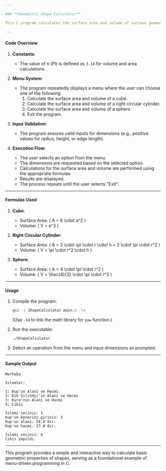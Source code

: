 ```yaml
---

### **Geometric Shape Calculator**

This C program calculates the surface area and volume of various geometric shapes. It uses a menu-driven approach to allow the user to select the desired calculation, input the required dimensions, and display the results.

---
```


#### **Code Overview**

1. **Constants**:
   - The value of π (PI) is defined as `3.14` for volume and area calculations.

2. **Menu System**:
   - The program repeatedly displays a menu where the user can choose one of the following:
     1. Calculate the surface area and volume of a cube.
     2. Calculate the surface area and volume of a right circular cylinder.
     3. Calculate the surface area and volume of a sphere.
     4. Exit the program.

3. **Input Validation**:
   - The program ensures valid inputs for dimensions (e.g., positive values for radius, height, or edge length).

4. **Execution Flow**:
   - The user selects an option from the menu.
   - The dimensions are requested based on the selected option.
   - Calculations for the surface area and volume are performed using the appropriate formulas.
   - Results are displayed.
   - The process repeats until the user selects "Exit".

---

#### **Formulas Used**

1. **Cube**:
   - Surface Area: \( A = 6 \cdot a^2 \)  
   - Volume: \( V = a^3 \)  

2. **Right Circular Cylinder**:
   - Surface Area: \( A = 2 \cdot \pi \cdot r \cdot h + 2 \cdot \pi \cdot r^2 \)  
   - Volume: \( V = \pi \cdot r^2 \cdot h \)  

3. **Sphere**:
   - Surface Area: \( A = 4 \cdot \pi \cdot r^2 \)  
   - Volume: \( V = \frac{4}{3} \cdot \pi \cdot r^3 \)  

---

#### **Usage**
1. Compile the program:
   ```bash
   gcc -o ShapeCalculator main.c -lm
   ```
   (Use `-lm` to link the math library for `pow` function.)

2. Run the executable:
   ```bash
   ./ShapeCalculator
   ```

3. Select an operation from the menu and input dimensions as prompted.

---

#### **Sample Output**
```plaintext
Merhaba

Islemler:

1: Kup'un Alani ve Hacmi
2: Dik Silindir'in Alani ve Hacmi
3: Kure'nin Alani ve Hacmi
4: Cikis

Islemi seciniz: 1
Kup'un kenarini giriniz: 3
Kup'un alani: 54.0'dır.
Kup'un hacmi: 27.0'dır.

Islemi seciniz: 4
Cikis yapildi.
```

---

This program provides a simple and interactive way to calculate basic geometric properties of shapes, serving as a foundational example of menu-driven programming in C.
